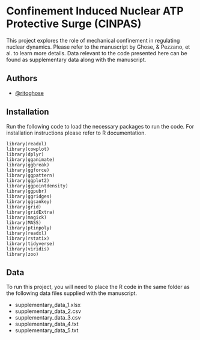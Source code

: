 
# Confinement Induced Nuclear ATP Protective Surge (CINPAS)

This project explores the role of mechanical confinement in regulating nuclear dynamics. Please refer to the manuscript by Ghose, & Pezzano, et al. to learn more details. Data relevant to the code presented here can be found as supplementary data along with the manuscript.


## Authors

- [@ritoghose](https://github.com/ritoghose)


## Installation

Run the following code to load the necessary packages to run the code. For installation instructions please refer to R documentation.

```
library(readxl)
library(cowplot)
library(dplyr)
library(gganimate)
library(ggbreak)
library(ggforce)
library(ggpattern)
library(ggplot2)
library(ggpointdensity)
library(ggpubr)
library(ggridges)
library(ggsankey)
library(grid)
library(gridExtra)
library(magick)
library(MASS)
library(ptinpoly)
library(readxl)
library(rstatix)
library(tidyverse)
library(viridis)
library(zoo)

```
    
## Data

To run this project, you will need to place the R code in the same folder as the following data files supplied with the manuscript.

- supplementary_data_1.xlsx
- supplementary_data_2.csv
- supplementary_data_3.csv
- supplementary_data_4.txt
- supplementary_data_5.txt


